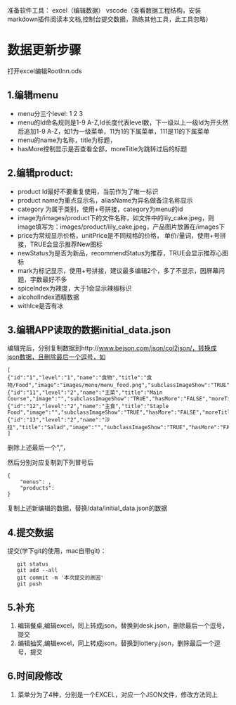 准备软件工具：
excel（编辑数据）
vscode（查看数据工程结构，安装markdown插件阅读本文档,控制台提交数据，熟练其他工具，此工具忽略）

# 数据更新步骤
打开excel编辑RootInn.ods
## 1.编辑menu
  * menu分三个level: 1 2 3
  * menu的Id命名规则是1-9 A-Z,Id长度代表level数，下一级以上一级Id为开头然后追加1-9 A-Z，如1为一级菜单，11为1的下属菜单，111是11的下属菜单
  * menu的name为名称，title为标题，
  * hasMore控制显示是否查看全部，moreTitle为跳转过后的标题

## 2.编辑product:
  * product Id最好不要重复使用，当前作为了唯一标识
  * product name为重点显示名，aliasName为异名做备注名称显示
  * category 为属于类别，使用+号拼接，category为menu的id
  * image为/images/product下的文件名称，如文件中的lily_cake.jpeg，则image填写为：images/product/lily_cake.jpeg，产品图片放置在/images下
  * price为常规显示价格，unitPrice是不同规格的价格， 单价/量词，使用+号拼接，TRUE会显示推荐New图标
  * newStatus为是否为新品，recommendStatus为推荐，TRUE会显示推荐心图标
  * mark为标记显示，使用+号拼接，建议最多编辑2个，多了不显示，因屏幕问题，字数最好不多
  * spiceIndex为辣度，大于1会显示辣椒标识
  * alcoholIndex酒精数据
  * withIce是否有冰

## 3.编辑APP读取的数据initial_data.json
编辑完后，分别复制数据到http://www.bejson.com/json/col2json/，转换成json数据，且删除最后一个逗号，如
```
[
{"id":"1","level":"1","name":"食物","title":"食物/Food","image":"images/menu/menu_food.png","subclassImageShow":"TRUE","hasMore":"FALSE","moreTitle":"","remark":""},
{"id":"11","level":"2","name":"主菜","title":"Main Course","image":"","subclassImageShow":"TRUE","hasMore":"FALSE","moreTitle":"","remark":""},
{"id":"12","level":"2","name":"主食","title":"Staple Food","image":"","subclassImageShow":"TRUE","hasMore":"FALSE","moreTitle":"","remark":""},
{"id":"13","level":"2","name":"沙拉","title":"Salad","image":"","subclassImageShow":"TRUE","hasMore":"FALSE","moreTitle":"","remark":""},
]
```
删除上述最后一个“,”，

然后分别对应复制到下列冒号后
```
{
    "menus": ,
    "products": 
}
```
复制上述新编辑的数据，替换/data/initial_data.json的数据

## 4.提交数据
提交(学下git的使用，mac自带git)：
 ```
    git status
    git add --all
    git commit -m '本次提交的原因'
    git push     
 ```

## 5.补充
1. 编辑餐桌,编辑excel，同上转成json，替换到desk.json，删除最后一个逗号，提交
2. 编辑抽奖,编辑excel，同上转成json，替换到lottery.json，删除最后一个逗号，提交

## 6.时间段修改
1. 菜单分为了4种，分别是一个EXCEL，对应一个JSON文件，修改方法同上
